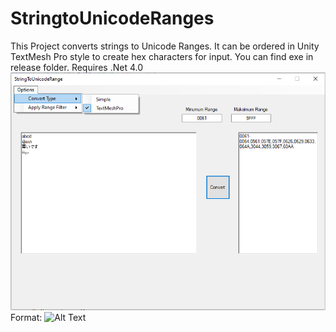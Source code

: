 # StringtoUnicodeRanges
This Project converts strings to Unicode Ranges. It can be ordered in Unity TextMesh Pro  style to create hex characters for input.
You can find exe in release folder.
Requires .Net 4.0
![GitHub Logo](/images/githubupload.png)
Format: ![Alt Text](url)
